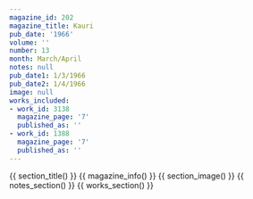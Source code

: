 ```yaml
---
magazine_id: 202
magazine_title: Kauri
pub_date: '1966'
volume: ''
number: 13
month: March/April
notes: null
pub_date1: 1/3/1966
pub_date2: 1/4/1966
image: null
works_included:
- work_id: 3138
  magazine_page: '7'
  published_as: ''
- work_id: 1388
  magazine_page: '7'
  published_as: ''
---
```


{{ section_title() }}
{{ magazine_info() }}
{{ section_image() }}
{{ notes_section() }}
{{ works_section() }}
